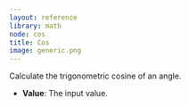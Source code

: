 ```yaml
---
layout: reference
library: math
node: cos
title: Cos
image: generic.png
---
```

Calculate the trigonometric cosine of an angle.

* **Value**: The input value.

